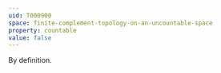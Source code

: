 ```yaml
---
uid: T000900
space: finite-complement-topology-on-an-uncountable-space
property: countable
value: false
---
```

By definition.

